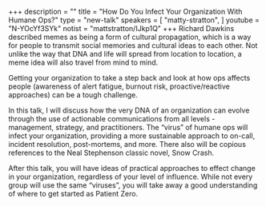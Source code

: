 +++
description = ""
title = "How Do You Infect Your Organization With Humane Ops?"
type = "new-talk"
speakers = [
        "matty-stratton",
]
youtube = "N-YOcYf3SYk"
notist = "mattstratton/IJkp1Q"
+++
Richard Dawkins described memes as being a form of cultural propagation, which is a way for people to transmit social memories and cultural ideas to each other. Not unlike the way that DNA and life will spread from location to location, a meme idea will also travel from mind to mind.

Getting your organization to take a step back and look at how ops affects people (awareness of alert fatigue, burnout risk, proactive/reactive approaches) can be a tough challenge.

In this talk, I will discuss how the very DNA of an organization can evolve through the use of actionable communications from all levels - management, strategy, and practitioners. The “virus” of humane ops will infect your organization, providing a more sustainable approach to on-call, incident resolution, post-mortems, and more. There also will be copious references to the Neal Stephenson classic novel, Snow Crash.

After this talk, you will have ideas of practical approaches to effect change in your organization, regardless of your level of influence. While not every group will use the same “viruses”, you will take away a good understanding of where to get started as Patient Zero.